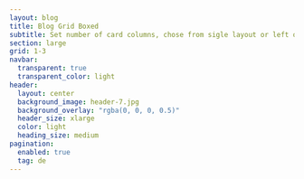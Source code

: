 ```yaml
---
layout: blog
title: Blog Grid Boxed
subtitle: Set number of card columns, chose from sigle layout or left or right sidebar
section: large
grid: 1-3
navbar:
  transparent: true
  transparent_color: light
header:
  layout: center
  background_image: header-7.jpg
  background_overlay: "rgba(0, 0, 0, 0.5)"
  header_size: xlarge
  color: light
  heading_size: medium
pagination: 
  enabled: true
  tag: de
---
```


